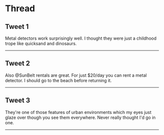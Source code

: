 # Thread

## Tweet 1

Metal detectors work surprisingly well. I thought they were just a childhood trope like quicksand and dinosaurs.

---

## Tweet 2

Also @SunBelt rentals are great. For just $20/day you can rent a metal detector. I should go to the beach before returning it.

---

## Tweet 3

They're one of those features of urban environments which my eyes just glaze over though you see them everywhere. Never really thought I'd go in one.

---

